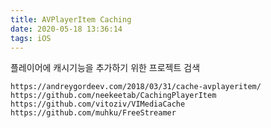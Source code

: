 ```yaml
---
title: AVPlayerItem Caching
date: 2020-05-18 13:36:14
tags: iOS
---
```


플레이어에 캐시기능을 추가하기 위한 프로젝트 검색

```
https://andreygordeev.com/2018/03/31/cache-avplayeritem/
https://github.com/neekeetab/CachingPlayerItem
https://github.com/vitoziv/VIMediaCache
https://github.com/muhku/FreeStreamer
```